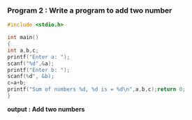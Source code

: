 ### Program 2 : Write a program to add two number
```C
#include <stdio.h>

int main()
{
int a,b,c;
printf("Enter a: ");
scanf("%d",&a);
printf("Enter b: ");
scanf(%d", &b);
c=a+b;
printf("Sum of numbers %d, %d is = %d\n",a,b,c);return 0;
}
```
**output : Add two numbers**
